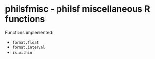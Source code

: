 # philsfmisc - philsf miscellaneous R functions

Functions implemented:

- `format.float`
- `format.interval`
- `is.within`
